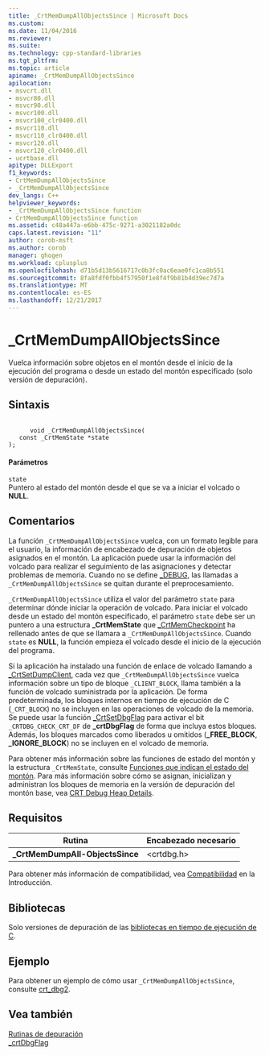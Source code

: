 ```yaml
---
title: _CrtMemDumpAllObjectsSince | Microsoft Docs
ms.custom: 
ms.date: 11/04/2016
ms.reviewer: 
ms.suite: 
ms.technology: cpp-standard-libraries
ms.tgt_pltfrm: 
ms.topic: article
apiname: _CrtMemDumpAllObjectsSince
apilocation:
- msvcrt.dll
- msvcr80.dll
- msvcr90.dll
- msvcr100.dll
- msvcr100_clr0400.dll
- msvcr110.dll
- msvcr110_clr0400.dll
- msvcr120.dll
- msvcr120_clr0400.dll
- ucrtbase.dll
apitype: DLLExport
f1_keywords:
- CrtMemDumpAllObjectsSince
- _CrtMemDumpAllObjectsSince
dev_langs: C++
helpviewer_keywords:
- _CrtMemDumpAllObjectsSince function
- CrtMemDumpAllObjectsSince function
ms.assetid: c48a447a-e6bb-475c-9271-a3021182a0dc
caps.latest.revision: "11"
author: corob-msft
ms.author: corob
manager: ghogen
ms.workload: cplusplus
ms.openlocfilehash: d71b5d13b5616717c0b3fc0ac6eae0fc1ca8b551
ms.sourcegitcommit: 8fa8fdf0fbb4f57950f1e8f4f9b81b4d39ec7d7a
ms.translationtype: MT
ms.contentlocale: es-ES
ms.lasthandoff: 12/21/2017
---
```

# <a name="crtmemdumpallobjectssince"></a>_CrtMemDumpAllObjectsSince
Vuelca información sobre objetos en el montón desde el inicio de la ejecución del programa o desde un estado del montón especificado (solo versión de depuración).  
  
## <a name="syntax"></a>Sintaxis  
  
```  
  
      void _CrtMemDumpAllObjectsSince(   
   const _CrtMemState *state   
);  
```  
  
#### <a name="parameters"></a>Parámetros  
 `state`  
 Puntero al estado del montón desde el que se va a iniciar el volcado o **NULL**.  
  
## <a name="remarks"></a>Comentarios  
 La función `_CrtMemDumpAllObjectsSince` vuelca, con un formato legible para el usuario, la información de encabezado de depuración de objetos asignados en el montón. La aplicación puede usar la información del volcado para realizar el seguimiento de las asignaciones y detectar problemas de memoria. Cuando no se define [_DEBUG](../../c-runtime-library/debug.md), las llamadas a `_CrtMemDumpAllObjectsSince` se quitan durante el preprocesamiento.  
  
 `_CrtMemDumpAllObjectsSince` utiliza el valor del parámetro `state` para determinar dónde iniciar la operación de volcado. Para iniciar el volcado desde un estado del montón especificado, el parámetro `state` debe ser un puntero a una estructura **_CrtMemState** que [_CrtMemCheckpoint](../../c-runtime-library/reference/crtmemcheckpoint.md) ha rellenado antes de que se llamara a `_CrtMemDumpAllObjectsSince`. Cuando `state` es **NULL**, la función empieza el volcado desde el inicio de la ejecución del programa.  
  
 Si la aplicación ha instalado una función de enlace de volcado llamando a [_CrtSetDumpClient](../../c-runtime-library/reference/crtsetdumpclient.md), cada vez que `_CrtMemDumpAllObjectsSince` vuelca información sobre un tipo de bloque `_CLIENT_BLOCK`, llama también a la función de volcado suministrada por la aplicación. De forma predeterminada, los bloques internos en tiempo de ejecución de C (`_CRT_BLOCK`) no se incluyen en las operaciones de volcado de la memoria. Se puede usar la función [_CrtSetDbgFlag](../../c-runtime-library/reference/crtsetdbgflag.md) para activar el bit `_CRTDBG_CHECK_CRT_DF` de **_crtDbgFlag** de forma que incluya estos bloques. Además, los bloques marcados como liberados u omitidos (**_FREE_BLOCK**, **_IGNORE_BLOCK**) no se incluyen en el volcado de memoria.  
  
 Para obtener más información sobre las funciones de estado del montón y la estructura `_CrtMemState`, consulte [Funciones que indican el estado del montón](/visualstudio/debugger/crt-debug-heap-details). Para más información sobre cómo se asignan, inicializan y administran los bloques de memoria en la versión de depuración del montón base, vea [CRT Debug Heap Details](/visualstudio/debugger/crt-debug-heap-details).  
  
## <a name="requirements"></a>Requisitos  
  
|Rutina|Encabezado necesario|  
|-------------|---------------------|  
|**_CrtMemDumpAll-ObjectsSince**|\<crtdbg.h>|  
  
 Para obtener más información de compatibilidad, vea [Compatibilidad](../../c-runtime-library/compatibility.md) en la Introducción.  
  
## <a name="libraries"></a>Bibliotecas  
 Solo versiones de depuración de las [bibliotecas en tiempo de ejecución de C](../../c-runtime-library/crt-library-features.md).  
  
## <a name="example"></a>Ejemplo  
 Para obtener un ejemplo de cómo usar `_CrtMemDumpAllObjectsSince`, consulte [crt_dbg2](http://msdn.microsoft.com/en-us/21e1346a-6a17-4f57-b275-c76813089167).  
  
## <a name="see-also"></a>Vea también  
 [Rutinas de depuración](../../c-runtime-library/debug-routines.md)   
 [_crtDbgFlag](../../c-runtime-library/crtdbgflag.md)